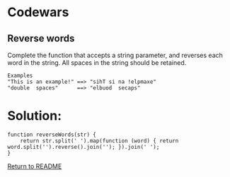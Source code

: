 # Codewars

## Reverse words

Complete the function that accepts a string parameter, and reverses each word in the string. All spaces in the string should be retained.


```
Examples
"This is an example!" ==> "sihT si na !elpmaxe"
"double  spaces"      ==> "elbuod  secaps"
```

# Solution:
```
function reverseWords(str) {
    return str.split(' ').map(function (word) { return word.split('').reverse().join(''); }).join(' ');
}
```
[Return to README](/README.md)